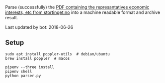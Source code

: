 Parse (successfully) the [PDF containing the represantatives economic interests, etc from stortinget.no](https://www.stortinget.no/no/Stortinget-og-demokratiet/Representantene/Okonomiske-interesser/) into a machine readable format and archive result.

Last updated by bot: 2018-06-26

## Setup
    sudo apt install poppler-utils  # debian/ubuntu
    brew install poppler  # macos

    pipenv --three install
    pipenv shell
    python parser.py
